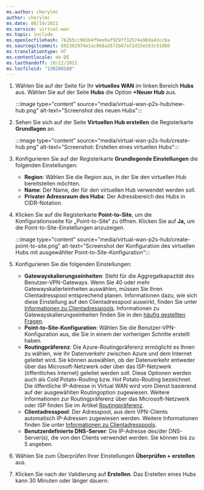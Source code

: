```yaml
---
ms.author: cherylmc
author: cherylmc
ms.date: 08/19/2021
ms.service: virtual-wan
ms.topic: include
ms.openlocfilehash: 762b5cc965b4f9ee0af929ff32574a98da43cc6a
ms.sourcegitcommit: 692382974e1ac868a2672b67af2d33e593c91d60
ms.translationtype: HT
ms.contentlocale: de-DE
ms.lasthandoff: 10/22/2021
ms.locfileid: "130288188"
---
```

1. Wählen Sie auf der Seite für Ihr **virtuelles WAN** im linken Bereich **Hubs** aus. Wählen Sie auf der Seite **Hubs** die Option **+Neuer Hub** aus.

   :::image type="content" source="media/virtual-wan-p2s-hub/new-hub.png" alt-text="Screenshot des neuen Hubs":::

1. Sehen Sie sich auf der Seite **Virtuellen Hub erstellen** die Registerkarte **Grundlagen** an.

   :::image type="content" source="media/virtual-wan-p2s-hub/create-hub.png" alt-text="Screenshot: Erstellen eines virtuellen Hubs":::

1. Konfigurieren Sie auf der Registerkarte **Grundlegende Einstellungen** die folgenden Einstellungen:

   * **Region**: Wählen Sie die Region aus, in der Sie den virtuellen Hub bereitstellen möchten.
   * **Name**: Der Name, der für den virtuellen Hub verwendet werden soll.
   * **Privater Adressraum des Hubs**: Der Adressbereich des Hubs in CIDR-Notation.

1. Klicken Sie auf die Registerkarte **Point-to-Site**, um die Konfigurationsseite für „Point-to-Site“ zu öffnen. Klicken Sie auf **Ja,** um die Point-to-Site-Einstellungen anzuzeigen.

   :::image type="content" source="media/virtual-wan-p2s-hub/create-point-to-site.png" alt-text="Screenshot der Konfiguration des virtuellen Hubs mit ausgewählter Point-to-Site-Konfiguration":::

1. Konfigurieren Sie die folgenden Einstellungen:

   * **Gatewayskalierungseinheiten**: Steht für die Aggregatkapazität des Benutzer-VPN-Gateways. Wenn Sie 40 oder mehr Gatewayskalierteinheiten auswählen, müssen Sie Ihren Clientadresspool entsprechend planen. Informationen dazu, wie sich diese Einstellung auf den Clientadresspool auswirkt, finden Sie unter [Informationen zu Clientadresspools](../articles/virtual-wan/about-client-address-pools.md). Informationen zu Gatewayskalierungseinheiten finden Sie in den [häufig gestellten Fragen](../articles/virtual-wan/virtual-wan-faq.md#for-user-vpn-point-to-site--how-many-clients-are-supported).
   * **Point-to-Site-Konfiguration**: Wählen Sie die Benutzer-VPN-Konfiguration aus, die Sie in einem der vorherigen Schritte erstellt haben.
   * **Routingpräferenz**: Die Azure-Routingpräferenz ermöglicht es Ihnen zu wählen, wie Ihr Datenverkehr zwischen Azure und dem Internet geleitet wird. Sie können auswählen, ob der Datenverkehr entweder über das Microsoft-Netzwerk oder über das ISP-Netzwerk (öffentliches Internet) geleitet werden soll. Diese Optionen werden auch als Cold Potato-Routing bzw. Hot Potato-Routing bezeichnet. Die öffentliche IP-Adresse in Virtual WAN wird vom Dienst basierend auf der ausgewählten Routingoption zugewiesen. Weitere Informationen zur Routingpräferenz über das Microsoft-Netzwerk oder ISP finden Sie im Artikel [Routingpräferenz](../articles/virtual-network/ip-services/routing-preference-overview.md).
   * **Clientadresspool**: Der Adresspool, aus dem VPN-Clients automatisch IP-Adressen zugewiesen werden. Weitere Informationen finden Sie unter [Informationen zu Clientadresspools](../articles/virtual-wan/about-client-address-pools.md).
   * **Benutzerdefinierte DNS-Server**: Die IP-Adresse des/der DNS-Server(s), die von den Clients verwendet werden. Sie können bis zu 5 angeben.

1. Wählen Sie zum Überprüfen Ihrer Einstellungen **Überprüfen + erstellen** aus.

1. Klicken Sie nach der Validierung auf **Erstellen**. Das Erstellen eines Hubs kann 30 Minuten oder länger dauern.